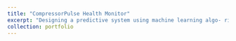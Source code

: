 ```yaml
---
title: "CompressorPulse Health Monitor"
excerpt: "Designing a predictive system using machine learning algo- rithms and fast signal processing for online detection of correct or incorrect operation of air conditioning compressors using embedded accelerometer sensors <br/> <img width='435' alt='Screenshot 2024-05-29 at 10 52 36 PM' src='https://github.com/MiladSoleymani/Milad-Soleymani/assets/78655282/537d0eca-c1a0-40c6-a8ab-781186e6906a'>"
collection: portfolio
---
```

